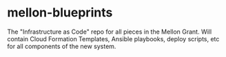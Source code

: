 # mellon-blueprints
The "Infrastructure as Code" repo for all pieces in the Mellon Grant. Will contain Cloud Formation Templates, Ansible playbooks, deploy scripts, etc for all components of the new system.
